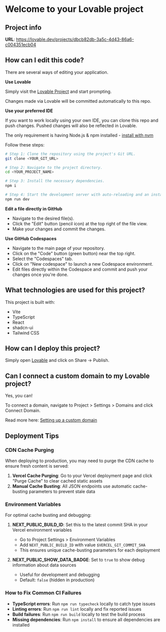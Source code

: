 # Welcome to your Lovable project

## Project info

**URL**: https://lovable.dev/projects/dbcb82db-3a5c-4d43-86a6-c004351ecb04

## How can I edit this code?

There are several ways of editing your application.

**Use Lovable**

Simply visit the [Lovable Project](https://lovable.dev/projects/dbcb82db-3a5c-4d43-86a6-c004351ecb04) and start prompting.

Changes made via Lovable will be committed automatically to this repo.

**Use your preferred IDE**

If you want to work locally using your own IDE, you can clone this repo and push changes. Pushed changes will also be reflected in Lovable.

The only requirement is having Node.js & npm installed - [install with nvm](https://github.com/nvm-sh/nvm#installing-and-updating)

Follow these steps:

```sh
# Step 1: Clone the repository using the project's Git URL.
git clone <YOUR_GIT_URL>

# Step 2: Navigate to the project directory.
cd <YOUR_PROJECT_NAME>

# Step 3: Install the necessary dependencies.
npm i

# Step 4: Start the development server with auto-reloading and an instant preview.
npm run dev
```

**Edit a file directly in GitHub**

- Navigate to the desired file(s).
- Click the "Edit" button (pencil icon) at the top right of the file view.
- Make your changes and commit the changes.

**Use GitHub Codespaces**

- Navigate to the main page of your repository.
- Click on the "Code" button (green button) near the top right.
- Select the "Codespaces" tab.
- Click on "New codespace" to launch a new Codespace environment.
- Edit files directly within the Codespace and commit and push your changes once you're done.

## What technologies are used for this project?

This project is built with:

- Vite
- TypeScript
- React
- shadcn-ui
- Tailwind CSS

## How can I deploy this project?

Simply open [Lovable](https://lovable.dev/projects/dbcb82db-3a5c-4d43-86a6-c004351ecb04) and click on Share -> Publish.

## Can I connect a custom domain to my Lovable project?

Yes, you can!

To connect a domain, navigate to Project > Settings > Domains and click Connect Domain.

Read more here: [Setting up a custom domain](https://docs.lovable.dev/tips-tricks/custom-domain#step-by-step-guide)

## Deployment Tips

### CDN Cache Purging

When deploying to production, you may need to purge the CDN cache to ensure fresh content is served:

1. **Vercel Cache Purging**: Go to your Vercel deployment page and click "Purge Cache" to clear cached static assets
2. **Manual Cache Busting**: All JSON endpoints use automatic cache-busting parameters to prevent stale data

### Environment Variables

For optimal cache busting and debugging:

1. **NEXT_PUBLIC_BUILD_ID**: Set this to the latest commit SHA in your Vercel environment variables
   - Go to Project Settings > Environment Variables
   - Add `NEXT_PUBLIC_BUILD_ID` with value `$VERCEL_GIT_COMMIT_SHA`
   - This ensures unique cache-busting parameters for each deployment

2. **NEXT_PUBLIC_SHOW_DATA_BADGE**: Set to `true` to show debug information about data sources
   - Useful for development and debugging
   - Default: `false` (hidden in production)

### How to Fix Common CI Failures

- **TypeScript errors**: Run `npm run typecheck` locally to catch type issues
- **Linting errors**: Run `npm run lint` locally and fix reported issues
- **Build failures**: Run `npm run build` locally to test the build process
- **Missing dependencies**: Run `npm install` to ensure all dependencies are installed
